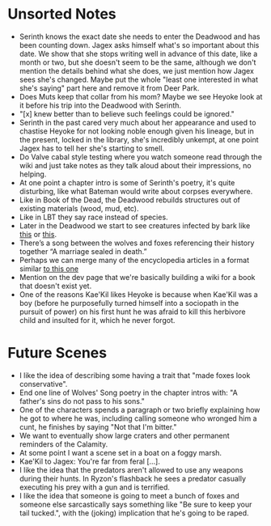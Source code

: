 # Unsorted Notes
- Serinth knows the exact date she needs to enter the Deadwood and has been counting down.
Jagex asks himself what's so important about this date.
We show that she stops writing well in advance of this date, like a month or two, but she doesn't seem to be the same, although we don't mention the details behind what she does, we just mention how Jagex sees she's changed.
Maybe put the whole "least one interested in what she's saying" part here and remove it from Deer Park.
- Does Muts keep that collar from his mom?
Maybe we see Heyoke look at it before his trip into the Deadwood with Serinth.
- "\[x\] knew better than to believe such feelings could be ignored."
- Serinth in the past cared very much about her appearance and used to chastise Heyoke for not looking noble enough given his lineage, but in the present, locked in the library, she's incredibly unkempt, at one point Jagex has to tell her she's starting to smell.
- Do Valve cabal style testing where you watch someone read through the wiki and just take notes as they talk aloud about their impressions, no helping.
- At one point a chapter intro is some of Serinth's poetry, it's quite disturbing, like what Bateman would write about corpses everywhere.
- Like in Book of the Dead, the Deadwood rebuilds structures out of existing materials (wood, mud, etc).
- Like in LBT they say race instead of species.
- Later in the Deadwood we start to see creatures infected by bark like [this](https://en.wikipedia.org/wiki/Epidermodysplasia_verruciformis) or [this](https://en.wikipedia.org/wiki/Shope_papilloma_virus).
- There’s a song between the wolves and foxes referencing their history together “A marriage sealed in death.”
- Perhaps we can merge many of the encyclopedia articles in a format similar [to this one](https://en.wikipedia.org/wiki/World_of_A_Song_of_Ice_and_Fire)
- Mention on the dev page that we're basically building a wiki for a book that doesn't exist yet.
- One of the reasons Kae'Kil likes Heyoke is because when Kae'Kil was a boy (before he purposefully turned himself into a sociopath in the pursuit of power) on his first hunt he was afraid to kill this herbivore child and insulted for it, which he never forgot.

# Future Scenes
- I like the idea of describing some having a trait that "made foxes look conservative".
- End one line of Wolves' Song poetry in the chapter intros with: "A father's sins do not pass to his sons."
- One of the characters spends a paragraph or two briefly explaining how he got to where he was, including calling someone who wronged him a cunt, he finishes by saying "Not that I'm bitter."
- We want to eventually show large craters and other permanent reminders of the Calamity.
- At some point I want a scene set in a boat on a foggy marsh.
- Kae'Kil to Jagex: You're far from feral \[...\].
- I like the idea that the predators aren't allowed to use any weapons during their hunts.
In Ryzon's flashback he sees a predator casually executing his prey with a gun and is terrified.
- I like the idea that someone is going to meet a bunch of foxes and someone else sarcastically says something like "Be sure to keep your tail tucked.", with the (joking) implication that he's going to be raped.